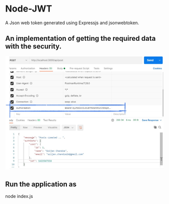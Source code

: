 # Node-JWT

A Json web token generated using Expressjs and jsonwebtoken.

## An implementation of getting the required data with the security.

![alt text](https://github.com/srijan26-cloud/Node-JWT/blob/master/images/post.jpg?raw=true)

## Run the application as

node index.js
